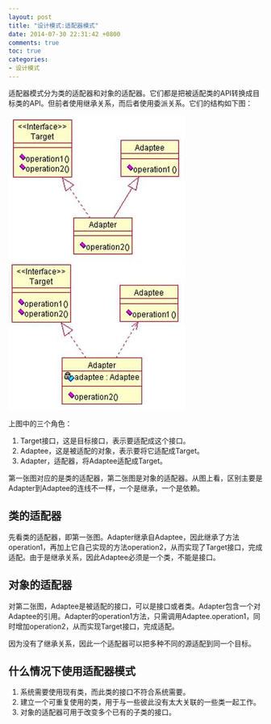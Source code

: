 ```yaml
---
layout: post
title: "设计模式:适配器模式"
date: 2014-07-30 22:31:42 +0800
comments: true
toc: true
categories: 
- 设计模式
---
```


适配器模式分为类的适配器和对象的适配器。它们都是把被适配类的API转换成目标类的API。但前者使用继承关系，而后者使用委派关系。它们的结构如下图：

![image](/myresource/images/image_blog_2014-07-30_22.38.26.jpg) ![image](/myresource/images/image_blog_2014-07-30_22.40.21.jpg)

<!--more-->

上图中的三个角色：

1. Target接口，这是目标接口，表示要适配成这个接口。
2. Adaptee，这是被适配的对象，表示要将它适配成Target。
3. Adapter，适配器，将Adaptee适配成Target。

第一张图对应的是类的适配器，第二张图是对象的适配器。从图上看，区别主要是Adapter到Adaptee的连线不一样，一个是继承，一个是依赖。

## 类的适配器
先看类的适配器，即第一张图。Adapter继承自Adaptee，因此继承了方法operation1，再加上它自己实现的方法operation2，从而实现了Target接口，完成适配。由于是继承关系，因此Adaptee必须是一个类，不能是接口。

## 对象的适配器
对第二张图，Adaptee是被适配的接口，可以是接口或者类。Adapter包含一个对Adaptee的引用。Adapter的operation1方法，只需调用Adaptee.operation1，同时增加operation2，从而实现Target接口，完成适配。

因为没有了继承关系，因此一个适配器可以把多种不同的源适配到同一个目标。

## 什么情况下使用适配器模式
1. 系统需要使用现有类，而此类的接口不符合系统需要。
2. 建立一个可重复使用的类，用于与一些彼此没有太大关联的一些类一起工作。
3. 对象的适配器可用于改变多个已有的子类的接口。
